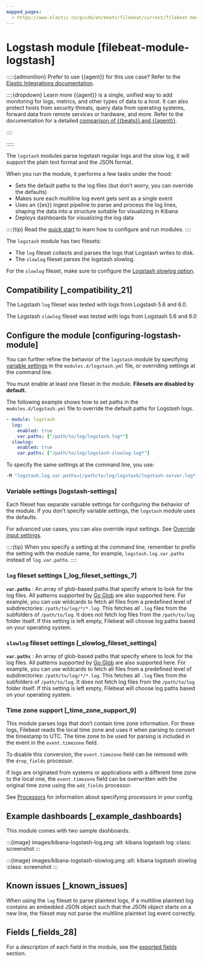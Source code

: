 ```yaml
---
mapped_pages:
  - https://www.elastic.co/guide/en/beats/filebeat/current/filebeat-module-logstash.html
---
```


# Logstash module [filebeat-module-logstash]

:::::{admonition} Prefer to use {{agent}} for this use case?
Refer to the [Elastic Integrations documentation](integration-docs://docs/reference/logstash.md).

::::{dropdown} Learn more
{{agent}} is a single, unified way to add monitoring for logs, metrics, and other types of data to a host. It can also protect hosts from security threats, query data from operating systems, forward data from remote services or hardware, and more. Refer to the documentation for a detailed [comparison of {{beats}} and {{agent}}](docs-content://reference/ingestion-tools/fleet/index.md).

::::


:::::


The `logstash` modules parse logstash regular logs and the slow log, it will support the plain text format and the JSON format.

When you run the module, it performs a few tasks under the hood:

* Sets the default paths to the log files (but don’t worry, you can override the defaults)
* Makes sure each multiline log event gets sent as a single event
* Uses an {{es}} ingest pipeline to parse and process the log lines, shaping the data into a structure suitable for visualizing in Kibana
* Deploys dashboards for visualizing the log data

::::{tip}
Read the [quick start](/reference/filebeat/filebeat-installation-configuration.md) to learn how to configure and run modules.
::::


The `logstash` module has two filesets:

* The `log` fileset collects and parses the logs that Logstash writes to disk.
* The `slowlog` fileset parses the logstash slowlog.

For the `slowlog` fileset, make sure to configure the [Logstash slowlog option](logstash://docs/reference/logging.md#_slowlog).


## Compatibility [_compatibility_21]

The Logstash `log` fileset was tested with logs from Logstash 5.6 and 6.0.

The Logstash `slowlog` fileset was tested with logs from Logstash 5.6 and 6.0


## Configure the module [configuring-logstash-module]

You can further refine the behavior of the `logstash` module by specifying [variable settings](#logstash-settings) in the `modules.d/logstash.yml` file, or overriding settings at the command line.

You must enable at least one fileset in the module. **Filesets are disabled by default.**

The following example shows how to set paths in the `modules.d/logstash.yml` file to override the default paths for Logstash logs.

```yaml
- module: logstash
  log:
    enabled: true
    var.paths: ["/path/to/log/logstash.log*"]
  slowlog:
    enabled: true
    var.paths: ["/path/to/log/logstash-slowlog.log*"]
```

To specify the same settings at the command line, you use:

```sh
-M "logstash.log.var.paths=[/path/to/log/logstash/logstash-server.log*]" -M "logstash.slowlog.var.paths=[/path/to/log/logstash/logstash-slowlog.log*]"
```


### Variable settings [logstash-settings]

Each fileset has separate variable settings for configuring the behavior of the module. If you don’t specify variable settings, the `logstash` module uses the defaults.

For advanced use cases, you can also override input settings. See [Override input settings](/reference/filebeat/advanced-settings.md).

::::{tip}
When you specify a setting at the command line, remember to prefix the setting with the module name, for example, `logstash.log.var.paths` instead of `log.var.paths`.
::::



### `log` fileset settings [_log_fileset_settings_7]

**`var.paths`**
:   An array of glob-based paths that specify where to look for the log files. All patterns supported by [Go Glob](https://golang.org/pkg/path/filepath/#Glob) are also supported here. For example, you can use wildcards to fetch all files from a predefined level of subdirectories: `/path/to/log/*/*.log`. This fetches all `.log` files from the subfolders of `/path/to/log`. It does not fetch log files from the `/path/to/log` folder itself. If this setting is left empty, Filebeat will choose log paths based on your operating system.


### `slowlog` fileset settings [_slowlog_fileset_settings]

**`var.paths`**
:   An array of glob-based paths that specify where to look for the log files. All patterns supported by [Go Glob](https://golang.org/pkg/path/filepath/#Glob) are also supported here. For example, you can use wildcards to fetch all files from a predefined level of subdirectories: `/path/to/log/*/*.log`. This fetches all `.log` files from the subfolders of `/path/to/log`. It does not fetch log files from the `/path/to/log` folder itself. If this setting is left empty, Filebeat will choose log paths based on your operating system.


### Time zone support [_time_zone_support_9]

This module parses logs that don’t contain time zone information. For these logs, Filebeat reads the local time zone and uses it when parsing to convert the timestamp to UTC. The time zone to be used for parsing is included in the event in the `event.timezone` field.

To disable this conversion, the `event.timezone` field can be removed with the `drop_fields` processor.

If logs are originated from systems or applications with a different time zone to the local one, the `event.timezone` field can be overwritten with the original time zone using the `add_fields` processor.

See [Processors](/reference/filebeat/filtering-enhancing-data.md) for information about specifying processors in your config.


## Example dashboards [_example_dashboards]

This module comes with two sample dashboards.

:::{image} images/kibana-logstash-log.png
:alt: kibana logstash log
:class: screenshot
:::

:::{image} images/kibana-logstash-slowlog.png
:alt: kibana logstash slowlog
:class: screenshot
:::


## Known issues [_known_issues]

When using the `log` fileset to parse plaintext logs, if a multiline plaintext log contains an embedded JSON object such that the JSON object starts on a new line, the fileset may not parse the multiline plaintext log event correctly.


## Fields [_fields_28]

For a description of each field in the module, see the [exported fields](/reference/filebeat/exported-fields-logstash.md) section.
